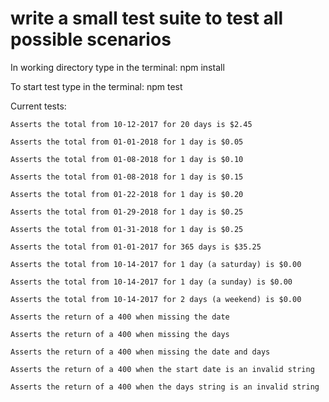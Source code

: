 # write a small test suite to test all possible scenarios

In working directory type in the terminal:
	npm install

To start test type in the terminal:
	npm test

Current tests:

	Asserts the total from 10-12-2017 for 20 days is $2.45

	Asserts the total from 01-01-2018 for 1 day is $0.05

	Asserts the total from 01-08-2018 for 1 day is $0.10

	Asserts the total from 01-08-2018 for 1 day is $0.15

	Asserts the total from 01-22-2018 for 1 day is $0.20

	Asserts the total from 01-29-2018 for 1 day is $0.25

	Asserts the total from 01-31-2018 for 1 day is $0.25

	Asserts the total from 01-01-2017 for 365 days is $35.25

	Asserts the total from 10-14-2017 for 1 day (a saturday) is $0.00

	Asserts the total from 10-14-2017 for 1 day (a sunday) is $0.00

	Asserts the total from 10-14-2017 for 2 days (a weekend) is $0.00

	Asserts the return of a 400 when missing the date

	Asserts the return of a 400 when missing the days

	Asserts the return of a 400 when missing the date and days

	Asserts the return of a 400 when the start date is an invalid string

	Asserts the return of a 400 when the days string is an invalid string
